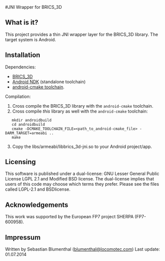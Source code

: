 #JNI Wrapper for BRICS_3D

What is it?
-----------
 
This project provides a thin JNI wrapper layer for the BRICS_3D library. The target system is Android.

Installation
------------

Dependencies:
 * [BRICS_3D](http://www.best-of-robotics.org/brics_3d/installation.html)
 * [Android NDK](https://developer.android.com/tools/sdk/ndk/index.html) (standalone toolchain)
 * [android-cmake toolchain](https://code.google.com/p/android-cmake/).

Compilation:
 1. Cross compile the BRICS_3D library with the `android-cmake` toolchain.
 2. Cross compile *this* library as well with the `android-cmake` toolchain:
 
 ```
 	mkdir androidbuild
	cd androidbuild
	cmake -DCMAKE_TOOLCHAIN_FILE=<path_to_android-cmake_file> -DARM_TARGET=armeabi ..
	make
 ```
 
 3. Copy the  libs/armeabi/libbrics_3d-jni.so to your Android project/app.
 
Licensing
---------

This software is published under a dual-license: GNU Lesser General Public
License LGPL 2.1 and Modified BSD license. The dual-license implies that
users of this code may choose which terms they prefer. Please see the files
called LGPL-2.1 and BSDlicense.

Acknowledgements
----------------

This work was supported by the European FP7 project SHERPA (FP7-600958).


Impressum
---------

Written by Sebastian Blumenthal (blumenthal@locomotec.com)
Last update: 01.07.2014
 